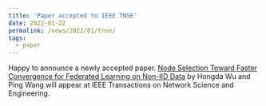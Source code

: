 ```yaml
---
title: 'Paper accepted to IEEE TNSE'
date: 2022-01-22
permalink: /news/2022/01/tnse/
tags:
  - paper
---
```


Happy to announce a newly accepted paper. [Node Selection Toward Faster Convergence for Federated Learning on Non-IID Data](https://arxiv.org/abs/2105.07066) by Hongda Wu and Ping Wang will appear at IEEE Transactions on Network Science and Engineering. 

